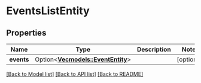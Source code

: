 # EventsListEntity

## Properties

Name | Type | Description | Notes
------------ | ------------- | ------------- | -------------
**events** | Option<[**Vec<models::EventEntity>**](EventEntity.md)> |  | [optional]

[[Back to Model list]](../README.md#documentation-for-models) [[Back to API list]](../README.md#documentation-for-api-endpoints) [[Back to README]](../README.md)


